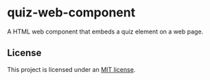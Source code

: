 # quiz-web-component

A HTML web component that embeds a quiz element on a web page.

## License

This project is licensed under an [MIT license](LICENSE).